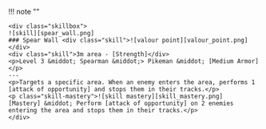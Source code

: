 !!! note ""

    <div class="skillbox">
    ![skill][spear_wall.png]
    ### Spear Wall <div class="skill">![valour point][valour_point.png]</div>
    <div class="skill">3m area - [Strength]</div>
    <p>Level 3 &middot; Spearman &middot;> Pikeman &middot; [Medium Armor]</p>
    ---
    <p>Targets a specific area. When an enemy enters the area, performs 1 [attack of opportunity] and stops them in their tracks.</p> 
    <p class="skill-mastery">![skill mastery][skill_mastery.png]  [Mastery] &middot; Perform [attack of opportunity] on 2 enemies entering the area and stops them in their tracks.</p> 
    </div>